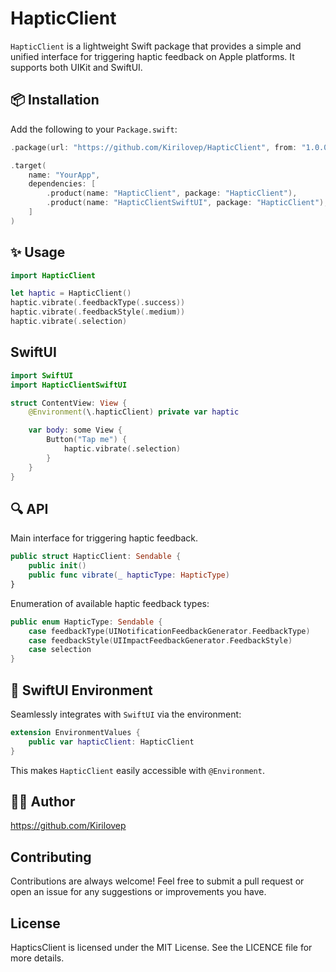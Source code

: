 # HapticClient

`HapticClient` is a lightweight Swift package that provides a simple and unified interface for triggering haptic feedback on Apple platforms. It supports both UIKit and SwiftUI.

## 📦 Installation

Add the following to your `Package.swift`:

```swift
.package(url: "https://github.com/Kirilovep/HapticClient", from: "1.0.0")

.target(
    name: "YourApp",
    dependencies: [
        .product(name: "HapticClient", package: "HapticClient"),
        .product(name: "HapticClientSwiftUI", package: "HapticClient"), // for SwiftUI support
    ]
)

```
## ✨ Usage

```swift
import HapticClient

let haptic = HapticClient()
haptic.vibrate(.feedbackType(.success))
haptic.vibrate(.feedbackStyle(.medium))
haptic.vibrate(.selection)

```
## SwiftUI

```swift
import SwiftUI
import HapticClientSwiftUI

struct ContentView: View {
    @Environment(\.hapticClient) private var haptic

    var body: some View {
        Button("Tap me") {
            haptic.vibrate(.selection)
        }
    }
}

```
## 🔍 API
Main interface for triggering haptic feedback.
```swift
public struct HapticClient: Sendable {
    public init()
    public func vibrate(_ hapticType: HapticType)
}
```
Enumeration of available haptic feedback types:
```swift
public enum HapticType: Sendable {
    case feedbackType(UINotificationFeedbackGenerator.FeedbackType)
    case feedbackStyle(UIImpactFeedbackGenerator.FeedbackStyle)
    case selection
}

```
## 🔧 SwiftUI Environment
Seamlessly integrates with `SwiftUI` via the environment:
```swift
extension EnvironmentValues {
    public var hapticClient: HapticClient
}
```
This makes `HapticClient` easily accessible with `@Environment`.

## 👨‍💻 Author
https://github.com/Kirilovep

## Contributing
Contributions are always welcome! Feel free to submit a pull request or open an issue for any suggestions or improvements you have.

## License
HapticsClient is licensed under the MIT License. See the LICENCE file for more details.

